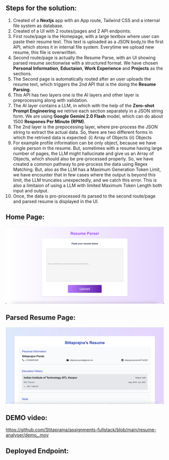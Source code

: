 ## Steps for the solution:

1. Created of a **Nextjs** app with an App route, Tailwind CSS and a internal file system as database.
2. Created of a UI with 2 routes/pages and 2 API endpoints.
3. First route/page is the Homepage, with a large textbox where user can paste their resume text. This text is uploaded as a JSON body,to the first API, which stores it in internal file system. Everytime we upload new resume, this file is overwritten.
4. Second route/page is actually the Resume Parse, with an UI showing parsed resume sectionwise with a structured format. We have chosen **Personal Information**, **Eductaion**, **Work Experience** and **Projects** as the sections.
5. The Second page is automatically routed after an user uploads the resume text, which triggers the 2nd API that is the doing the **Resume Parsing**.
6. This API has two layers one is the AI layers and other layer is preprocessing along with validation.
7. The AI layer contains a LLM, in which with the help of the **Zero-shot Prompt Engineering** we retrive each section separately in a JSON string form. We are using **Google Gemini 2.0 Flash** model, which can do about 1500 **Respones Per Minute (RPM)**.
8. The 2nd layer is the prepocessing layer, where pre-process the JSON string to extract the actual data. So, there are two different forms in which the retrived data is expected:
   (i) Array of Objects
   (ii) Objects
9. For example profile information can be only object, because we have single person in the resume. But, sometimes with a resume having large number of pages, the LLM might hallucinate and give us an Array of Objects, which should also be pre-processed properly. So, we have created a common pathway to pre-process the data using Regex Matching. But, also as the LLM has a Maximum Generation Token Limit, we have encounter that in few cases where the output is beyond this limit, the LLM truncates unexpectedly, and we catch this error. This is also a limitaion of using a LLM with limited Maximum Token Length both input and output.
10. Once, the data is pro-processed its parsed to the second route/page and parsed resume is displayed in the UI.

## Home Page:

![](https://github.com/Stitaprajna/assignments-fullstack/blob/main/resume-analyser/homepage.png)

## Parsed Resume Page:

![](https://github.com/Stitaprajna/assignments-fullstack/blob/main/resume-analyser/parsedresume.png)

## DEMO video:

https://github.com/Stitaprajna/assignments-fullstack/blob/main/resume-analyser/demo_.mov

## Deployed Endpoint:
